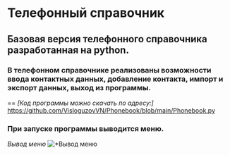 # Телефонный справочник
## Базовая версия телефонного справочника разработанная на python.
### В телефонном справочнике реализованы возможности ввода контактных данных, добавление контакта, импорт и экспорт данных, выход из программы.
==
*[Код программы можно скачать по адресу:]* <https://github.com/VisloguzovVN/Phonebook/blob/main/Phonebook.py>
### При запуске программы выводится меню.
*Вывод меню*
![*Вывод меню]()
